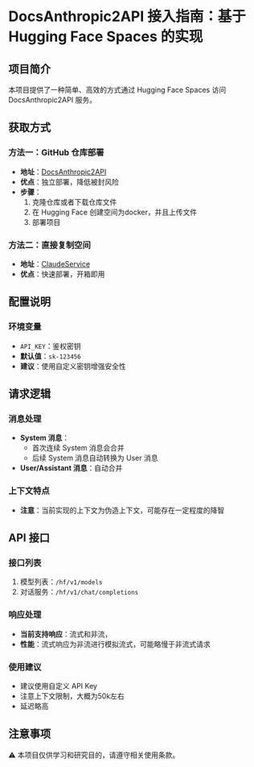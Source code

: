 # DocsAnthropic2API 接入指南：基于 Hugging Face Spaces 的实现

## 项目简介
本项目提供了一种简单、高效的方式通过 Hugging Face Spaces 访问 DocsAnthropic2API 服务。

## 获取方式

### 方法一：GitHub 仓库部署
- **地址**：[DocsAnthropic2API](https://github.com/xLmiler/DocsAnthropic2API)
- **优点**：独立部署，降低被封风险
- **步骤**：
  1. 克隆仓库或者下载仓库文件
  2. 在 Hugging Face 创建空间为docker，并且上传文件
  3. 部署项目

### 方法二：直接复制空间
- **地址**：[ClaudeService](https://huggingface.co/spaces/yxmiler/ClaudeService)
- **优点**：快速部署，开箱即用

## 配置说明

### 环境变量
- `API_KEY`：鉴权密钥
- **默认值**：`sk-123456`
- **建议**：使用自定义密钥增强安全性

## 请求逻辑

### 消息处理
- **System 消息**：
  - 首次连续 System 消息会合并
  - 后续 System 消息自动转换为 User 消息
- **User/Assistant 消息**：自动合并

### 上下文特点
- **注意**：当前实现的上下文为伪造上下文，可能存在一定程度的降智

## API 接口

### 接口列表
1. 模型列表：`/hf/v1/models`
2. 对话服务：`/hf/v1/chat/completions`

### 响应处理
- **当前支持响应**：流式和非流，
- **性能**：流式响应为非流进行模拟流式，可能略慢于非流式请求

### 使用建议
- 建议使用自定义 API Key
- 注意上下文限制，大概为50k左右
- 延迟略高

## 注意事项
⚠️ 本项目仅供学习和研究目的，请遵守相关使用条款。
